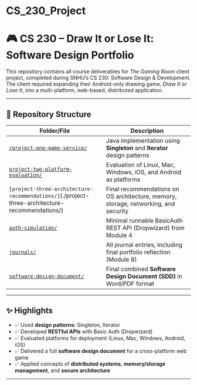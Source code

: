 # CS_230_Project

# 🎮 CS 230 – Draw It or Lose It: Software Design Portfolio

This repository contains all course deliverables for *The Gaming Room* client project, completed during SNHU’s CS 230: Software Design & Development.  
The client required expanding their Android-only drawing game, *Draw It or Lose It*, into a multi-platform, web-based, distributed application.

---

## 📁 Repository Structure

| Folder/File | Description |
|-------------|-------------|
| [`/project-one-game-service/`](./project-one-game-service/)| Java implementation using **Singleton** and **Iterator** design patterns |
| [`project-two-platform-evaluation/`](.project-two-platform-evaluation/) | Evaluation of Linux, Mac, Windows, iOS, and Android as platforms |
| `[project-three-architecture-recommendations/]`(./project-three-architecture-recommendations/) | Final recommendations on OS architecture, memory, storage, networking, and security |
| [`auth-simulation/`](./auth-simulation/) | Minimal runnable BasicAuth REST API (Dropwizard) from Module 4 |
| [`journals/`](./journals/) | All journal entries, including final portfolio reflection (Module 8) |
| [`software-design-document/`](./software-design-document/) | Final combined **Software Design Document (SDD)** in Word/PDF format |

---

## ✨ Highlights

- ✅ Used **design patterns**: Singleton, Iterator
- ✅ Developed **RESTful APIs** with Basic Auth (Dropwizard)
- ✅ Evaluated platforms for deployment (Linux, Mac, Windows, Android, iOS)
- ✅ Delivered a full **software design document** for a cross-platform web game
- ✅ Applied concepts of **distributed systems**, **memory/storage management**, and **secure architecture**

---



